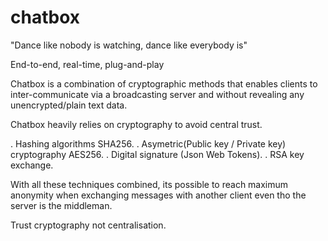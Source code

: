 # chatbox
"Dance like nobody is watching, dance like everybody is"

End-to-end, real-time, plug-and-play


Chatbox is a combination of cryptographic methods that enables clients to inter-communicate via a broadcasting server and without revealing any unencrypted/plain text data.

Chatbox heavily relies on cryptography to avoid central trust.

. Hashing algorithms SHA256.
. Asymetric(Public key / Private key) cryptography AES256.
. Digital signature (Json Web Tokens).
. RSA key exchange.

With all these techniques combined, its possible to reach maximum anonymity when exchanging messages with another client even tho the server is the middleman.

Trust cryptography not centralisation.
